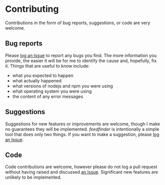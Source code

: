 # Contributing

Contributions in the form of bug reports, suggestions, or code are very welcome.

## Bug reports

Please [log an Issue](/issues) to report any bugs you find. The more information you provide, the easier it will be for me to identify the cause and, hopefully, fix it. Things that are useful to know include:

* what you expected to happen
* what actually happened
* what versions of nodejs and npm you were using
* what operating system you were using
* the content of any error messages

## Suggestions

Suggestions for new features or improvements are welcome, though I make no guarantees they will be implemented. _feedfinder_ is intentionally a simple tool that does only two things. If you want to make a suggestion, please [log an Issue](/issues).

## Code

Code contributions are welcome, however please do not log a pull request without having raised and discussed [an Issue](/issues). Significant new features are unlikely to be implemented.
